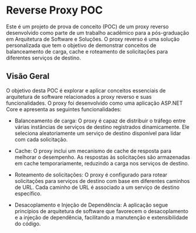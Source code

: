# Reverse Proxy POC

Este é um projeto de prova de conceito (POC) de um proxy reverso desenvolvido como parte de um trabalho acadêmico para a pós-graduação em Arquitetura de Software e Soluções. O proxy reverso é uma solução personalizada que tem o objetivo de demonstrar conceitos de balanceamento de carga, cache e roteamento de solicitações para diferentes serviços de destino.

## Visão Geral

O objetivo desta POC é explorar e aplicar conceitos essenciais de arquitetura de software relacionados a proxy reverso e suas funcionalidades. O proxy foi desenvolvido como uma aplicação ASP.NET Core e apresenta as seguintes funcionalidades:

- Balanceamento de carga: O proxy é capaz de distribuir o tráfego entre várias instâncias de serviços de destino registrados dinamicamente. Ele seleciona aleatoriamente um serviço de destino disponível para lidar com cada solicitação.

- Cache: O proxy inclui um mecanismo de cache de resposta para melhorar o desempenho. As respostas às solicitações são armazenadas em cache temporariamente, reduzindo a carga nos serviços de destino.

- Roteamento de solicitações: O proxy é configurado para rotear solicitações para serviços de destino com base em diferentes caminhos de URL. Cada caminho de URL é associado a um serviço de destino específico.

- Desacoplamento e Injeção de Dependência: A aplicação segue princípios de arquitetura de software que favorecem o desacoplamento e a injeção de dependência, facilitando a manutenção e extensibilidade do código.
